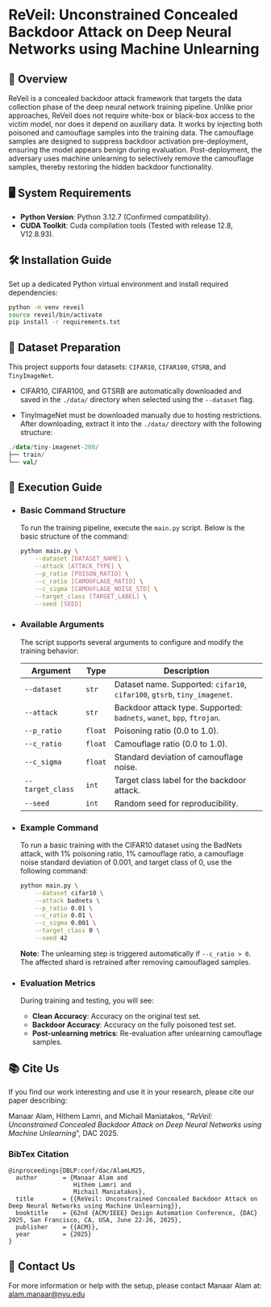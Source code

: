 # ReVeil: Unconstrained Concealed Backdoor Attack on Deep Neural Networks using Machine Unlearning

## 📑 Overview
ReVeil is a concealed backdoor attack framework that targets the data collection phase of the deep neural network training pipeline. Unlike prior approaches, ReVeil does not require white-box or black-box access to the victim model, nor does it depend on auxiliary data. It works by injecting both poisoned and camouflage samples into the training data. The camouflage samples are designed to suppress backdoor activation pre-deployment, ensuring the model appears benign during evaluation. Post-deployment, the adversary uses machine unlearning to selectively remove the camouflage samples, thereby restoring the hidden backdoor functionality.

## 🖥️  System Requirements
- **Python Version**: Python 3.12.7 (Confirmed compatibility).
- **CUDA Toolkit**: Cuda compilation tools (Tested with release 12.8, V12.8.93).

## 🛠️ Installation Guide
Set up a dedicated Python virtual environment and install required dependencies:
```bash
python -m venv reveil
source reveil/bin/activate
pip install -r requirements.txt
```

## 📁 Dataset Preparation

This project supports four datasets: `CIFAR10`, `CIFAR100`, `GTSRB`, and `TinyImageNet`.

- CIFAR10, CIFAR100, and GTSRB are automatically downloaded and saved in the `./data/` directory when selected using the `--dataset` flag.
* TinyImageNet must be downloaded manually due to hosting restrictions. After downloading, extract it into the `./data/` directory with the following structure:
```kotlin
./data/tiny-imagenet-200/
├── train/
└── val/
```

## 🚀 Execution Guide
- ### Basic Command Structure
    To run the training pipeline, execute the `main.py` script. Below is the basic structure of the command:
    ```bash
    python main.py \
        --dataset [DATASET_NAME] \
        --attack [ATTACK_TYPE] \
        --p_ratio [POISON_RATIO] \
        --c_ratio [CAMOUFLAGE_RATIO] \
        --c_sigma [CAMOUFLAGE_NOISE_STD] \
        --target_class [TARGET_LABEL] \
        --seed [SEED]
    ```

- ### Available Arguments
    The script supports several arguments to configure and modify the training behavior:

    | Argument         | Type    | Description                                                               |
    | ---------------- | ------- | ------------------------------------------------------------------------- |
    | `--dataset`      | `str`   | Dataset name. Supported: `cifar10`, `cifar100`, `gtsrb`, `tiny_imagenet`. |
    | `--attack`       | `str`   | Backdoor attack type. Supported: `badnets`, `wanet`, `bpp`, `ftrojan`.    |
    | `--p_ratio`      | `float` | Poisoning ratio (0.0 to 1.0).                                             |
    | `--c_ratio`      | `float` | Camouflage ratio (0.0 to 1.0).                                            |
    | `--c_sigma`      | `float` | Standard deviation of camouflage noise.                                   |
    | `--target_class` | `int`   | Target class label for the backdoor attack.                            |
    | `--seed`         | `int`   | Random seed for reproducibility.                                          |

- ### Example Command
    To run a basic training with the CIFAR10 dataset using the BadNets attack, with 1% poisoning ratio, 1% camouflage ratio, a camouflage noise standard deviation of 0.001, and target class of 0, use the following command:
    ```bash
    python main.py \
        --dataset cifar10 \
        --attack badnets \
        --p_ratio 0.01 \
        --c_ratio 0.01 \
        --c_sigma 0.001 \
        --target_class 0 \
        --seed 42
    ```
    **Note**: The unlearning step is triggered automatically if `--c_ratio > 0`. The affected shard is retrained after removing camouflaged samples.

- ### Evaluation Metrics
    During training and testing, you will see:
    - **Clean Accuracy**: Accuracy on the original test set.
    - **Backdoor Accuracy**: Accuracy on the fully poisoned test set.
    - **Post-unlearning metrics**: Re-evaluation after unlearning camouflage samples.

## 📚 Cite Us
If you find our work interesting and use it in your research, please cite our paper describing:

Manaar Alam, Hithem Lamri, and Michail Maniatakos, "_ReVeil: Unconstrained Concealed Backdoor Attack on Deep Neural Networks using Machine Unlearning_", DAC 2025.

### BibTex Citation
```
@inproceedings{DBLP:conf/dac/AlamLM25,
  author       = {Manaar Alam and
                  Hithem Lamri and 
                  Michail Maniatakos},
  title        = {{ReVeil: Unconstrained Concealed Backdoor Attack on Deep Neural Networks using Machine Unlearning}},
  booktitle    = {62nd {ACM/IEEE} Design Automation Conference, {DAC} 2025, San Francisco, CA, USA, June 22-26, 2025},
  publisher    = {{ACM}},
  year         = {2025}
}
```

## 📩 Contact Us
For more information or help with the setup, please contact Manaar Alam at: [alam.manaar@nyu.edu](mailto:alam.manaar@nyu.edu)